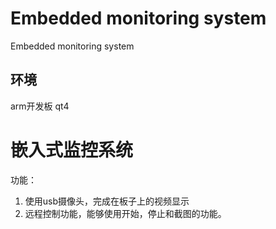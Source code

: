 # Embedded monitoring system
 Embedded monitoring system

## 环境
arm开发板
qt4

# 嵌入式监控系统
功能：
1. 使用usb摄像头，完成在板子上的视频显示
2. 远程控制功能，能够使用开始，停止和截图的功能。